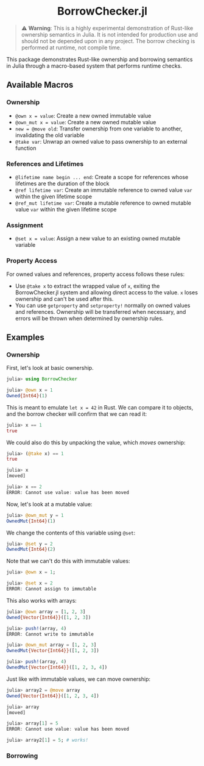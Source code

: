 <div align="center">

# BorrowChecker.jl

</div>

> ⚠️ **Warning**: This is a highly experimental demonstration of Rust-like ownership semantics in Julia. It is not intended for production use and should not be depended upon in any project. The borrow checking is performed at runtime, not compile time.

This package demonstrates Rust-like ownership and borrowing semantics in Julia through a macro-based system that performs runtime checks.

## Available Macros

### Ownership

- `@own x = value`: Create a new owned immutable value
- `@own_mut x = value`: Create a new owned mutable value
- `new = @move old`: Transfer ownership from one variable to another, invalidating the old variable
- `@take var`: Unwrap an owned value to pass ownership to an external function

### References and Lifetimes

- `@lifetime name begin ... end`: Create a scope for references whose lifetimes are the duration of the block
- `@ref lifetime var`: Create an immutable reference to owned value `var` within the given lifetime scope
- `@ref_mut lifetime var`: Create a mutable reference to owned mutable value `var` within the given lifetime scope

### Assignment

- `@set x = value`: Assign a new value to an existing owned mutable variable

### Property Access

For owned values and references, property access follows these rules:

- Use `@take x` to extract the wrapped value of `x`, exiting the BorrowChecker.jl system and allowing direct access to the value. `x` loses ownership and can't be used after this.
- You can use `getproperty` and `setproperty!` normally on owned values and references. Ownership will be transferred when necessary, and errors will be thrown when determined by ownership rules.

## Examples

### Ownership

First, let's look at basic ownership.

```julia
julia> using BorrowChecker

julia> @own x = 1
Owned{Int64}(1)
```

This is meant to emulate `let x = 42` in Rust.
We can compare it to objects, and the borrow checker will
confirm that we can read it:

```julia
julia> x == 1
true
```

We could also do this by unpacking the value, which _moves_
ownership:

```julia
julia> (@take x) == 1
true

julia> x
[moved]

julia> x == 2
ERROR: Cannot use value: value has been moved
```

Now, let's look at a mutable value:

```julia
julia> @own_mut y = 1
OwnedMut{Int64}(1)
```

We change the contents of this variable using `@set`:

```julia
julia> @set y = 2
OwnedMut{Int64}(2)
```

Note that we can't do this with immutable values:

```julia
julia> @own x = 1;

julia> @set x = 2
ERROR: Cannot assign to immutable
```

This also works with arrays:

```julia
julia> @own array = [1, 2, 3]
Owned{Vector{Int64}}([1, 2, 3])

julia> push!(array, 4)
ERROR: Cannot write to immutable

julia> @own_mut array = [1, 2, 3]
OwnedMut{Vector{Int64}}([1, 2, 3])

julia> push!(array, 4)
OwnedMut{Vector{Int64}}([1, 2, 3, 4])
```

Just like with immutable values, we can move ownership:

```julia
julia> array2 = @move array
Owned{Vector{Int64}}([1, 2, 3, 4])

julia> array
[moved]

julia> array[1] = 5
ERROR: Cannot use value: value has been moved

julia> array2[1] = 5; # works!
```

### Borrowing
